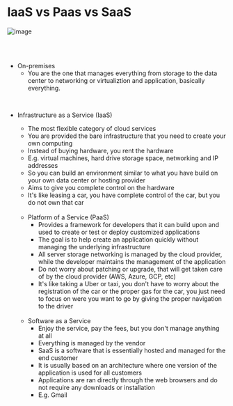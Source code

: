 # IaaS vs Paas vs SaaS

![image](https://github.com/clabordec/AZ-900-Notes/assets/72324462/69dad76e-5a9d-4838-a71f-8811d47ac488)

<br>
<br>

- On-premises
  - You are the one that manages everything from storage to the data center to networking or virtualiztion and application, basically everything.
  
<br>
  
- Infrastructure as a Service (IaaS)
  - The most flexible category of cloud services
  - You are provided the bare infrastructure that you need to create your own computing
  - Instead of buying hardware, you rent the hardware
  - E.g. virtual machines, hard drive storage space, networking and IP addresses
  - So you can build an environment similar to what you have build on your own data center or hosting provider
  - Aims to give you complete control on the hardware
  - It's like leasing a car, you have complete control of the car, but you do not own that car

  <br>

  - Platform of a Service (PaaS)
    - Provides a framework for developers that it can build upon and used to create or test or deploy customized applications
    - The goal is to help create an application quickly without managing the underlying infrastructure
    - All server storage networking is managed by the cloud provider, while the developer maintains the management of the application
    - Do not worry about patching or upgrade, that will get taken care of by the cloud provider (AWS, Azure, GCP, etc)
    - It's like taking a Uber or taxi, you don't have to worry about the registration of the car or the proper gas for the car, you just need to focus on were you want to go by giving the proper navigation to the driver
   
  <br>

  - Software as a Service
    - Enjoy the service, pay the fees, but you don't manage anything at all
    - Everything is managed by the vendor
    - SaaS is a software that is essentially hosted and managed for the end customer
    - It is usually based on an architecture where one version of the application is used for all customers
    - Applications are ran directly through the web browsers and do not require any downloads or installation
    - E.g. Gmail
